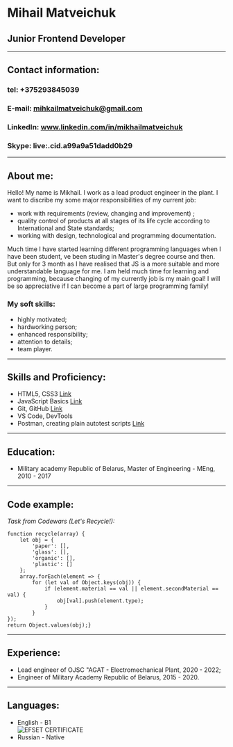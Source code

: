 # Mihail Matveichuk
## Junior Frontend Developer
---
## Contact information:

### tel: +375293845039
### E-mail: mihkailmatveichuk@gmail.com
### LinkedIn: www.linkedin.com/in/mikhailmatveichuk
### Skype: live:.cid.a99a9a51dadd0b29
---
## About me:
Hello! My name is Mikhail. I work as a lead product engineer in the plant. I want to discribe my some major responsibilities of my current job:<br/>
* work with requirements (review, changing and improvement) ;
* quality control of products at all stages of its life cycle according to International and State standards;
* working with design, technological and programming documentation.

Much time I have started learning different programming languages when I have been student, ve been studing in Master's degree course and then. But only for 3 month as I have realised that JS is a more suitable and more understandable language for me. I am held much time for learning and programming, because changing of my currently job is my main goal! I will be so appreciative if I can become a part of large programming family!<br/>
### My soft skills:
* highly motivated;
* hardworking person;
* enhanced responsibility;
* attention to details;
* team player.
---
## Skills and Proficiency:
* HTML5, CSS3 [Link](https://drive.google.com/file/d/1Qw2o7ateIVVRPdfU1nnIF9-nSVgoj8iA/view?usp=sharing "HTML, CSS certificate")
* JavaScript Basics [Link](https://www.sololearn.com/Certificate/CT-GZMTVXFC/pngS "JavaScript ")
* Git, GitHub [Link](https://github.com/MihailMatveichuk/Git/tree/main/HW1 "Git")
* VS Code, DevTools 
* Postman, creating plain autotest scripts [Link](https://github.com/MihailMatveichuk/Postman "Postman")
---
## Education:
* Military academy Republic of Belarus,
  Master of Engineering - MEng,
  2010 - 2017
---
## Code example:

*Task from Codewars (Let's Recycle!):*

    function recycle(array) {
        let obj = {
            'paper': [],
            'glass': [],
            'organic': [],
            'plastic': []
        };
        array.forEach(element => {
            for (let val of Object.keys(obj)) {
                if (element.material == val || element.secondMaterial == val) {
                    obj[val].push(element.type);
                }
            }
    });
    return Object.values(obj);}
---

## Experience:
* Lead engineer of OJSC "AGAT - Electromechanical Plant, 2020 - 2022;
* Engineer of Military Academy Republic of Belarus, 2015 - 2020.
---
## Languages:
* English - B1<br/> 
![EFSET CERTIFICATE](https://www.efset.org/cert/Yy1Pa8)
* Russian - Native
 


